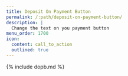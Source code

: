 ```yaml
---
title: Deposit On Payment Button
permalink: /:path/deposit-on-payment-button/
description: |
  Change the text on you payment button
menu_order: 1700
icon:
  content: call_to_action
  outlined: true
---
```


{% include dopb.md %}
